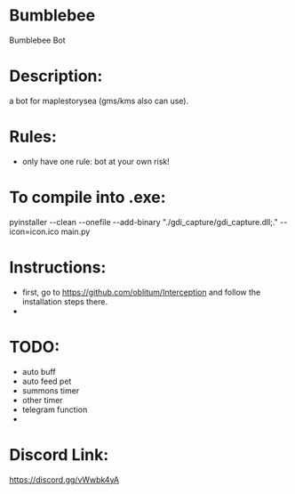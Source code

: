 # Bumblebee
Bumblebee Bot

# Description: 
a bot for maplestorysea (gms/kms also can use). 

# Rules:
- only have one rule: bot at your own risk!

# To compile into .exe:
pyinstaller --clean --onefile --add-binary "./gdi_capture/gdi_capture.dll;." --icon=icon.ico main.py

# Instructions: 
- first, go to https://github.com/oblitum/Interception and follow the installation steps there. 
- 

# TODO:
- auto buff
- auto feed pet
- summons timer
- other timer
- telegram function
- 

# Discord Link: 
https://discord.gg/vWwbk4yA
